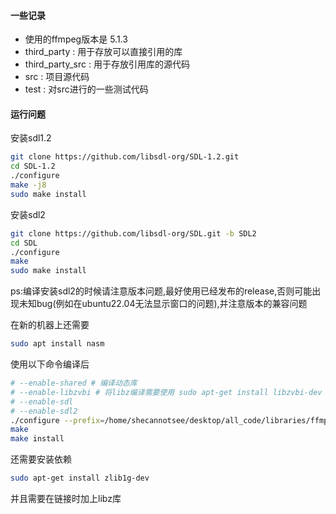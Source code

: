 #### 一些记录

- 使用的ffmpeg版本是 5.1.3
- third_party : 用于存放可以直接引用的库
- third_party_src : 用于存放引用库的源代码
- src : 项目源代码
- test : 对src进行的一些测试代码



#### 运行问题

安装sdl1.2

```bash
git clone https://github.com/libsdl-org/SDL-1.2.git
cd SDL-1.2
./configure
make -j8
sudo make install
```

安装sdl2

```bash
git clone https://github.com/libsdl-org/SDL.git -b SDL2
cd SDL
./configure
make
sudo make install
```

ps:编译安装sdl2的时候请注意版本问题,最好使用已经发布的release,否则可能出现未知bug(例如在ubuntu22.04无法显示窗口的问题),并注意版本的兼容问题

在新的机器上还需要

```bash
sudo apt install nasm
```

使用以下命令编译后

```bash
# --enable-shared # 编译动态库
# --enable-libzvbi # 将libz编译需要使用 sudo apt-get install libzvbi-dev
# --enable-sdl
# --enable-sdl2
./configure --prefix=/home/shecannotsee/desktop/all_code/libraries/ffmpeg-5.1.3 --enable-sdl --enable-sdl2 --enable-libzvbi
make 
make install 
```

还需要安装依赖

```bash
sudo apt-get install zlib1g-dev
```

并且需要在链接时加上libz库